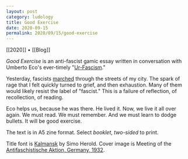 ```yaml
---
layout: post
category: ludology
title: Good Exercise
date: 2020-09-15
permalink: 2020/09/15/good-exercise
---
```


[[2020]] • [[Blog]]

*Good Exercise* is an anti-fascist gamic essay written in conversation with Umberto Eco's ever-timely "[Ur-Fascism](https://www.nybooks.com/articles/1995/06/22/ur-fascism/)."

Yesterday, fascists [marched](https://globalnews.ca/news/7332529/vancouver-anti-mask-rally-qanon/) through the streets of my city. The spark of rage that I felt quickly turned to grief, and then exhaustion. Many of them would likely resist the label of "fascist." This is a failure of reflection, of recollection, of reading.

Eco helps us, because he was there. He lived it. Now, we live it all over again. We must read. We must remember. And we must learn to dodge bullets. It will be good exercise.

The text is in A5 zine format. Select *booklet*, *two-sided* to print.

Title font is [Kalmansk](https://www.fontspace.com/kalmansk-font-f48495) by Simo Herold. Cover image is Meeting of the [Antifaschistische Aktion, Germany, 1932](https://snl.no/antifascisme).